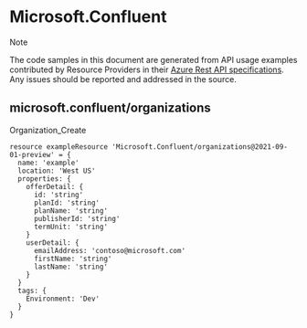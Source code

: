 # Microsoft.Confluent
  
> [!NOTE]
> The code samples in this document are generated from API usage examples contributed by Resource Providers in their [Azure Rest API specifications](https://github.com/Azure/azure-rest-api-specs). Any issues should be reported and addressed in the source.


## microsoft.confluent/organizations

Organization_Create
```bicep
resource exampleResource 'Microsoft.Confluent/organizations@2021-09-01-preview' = {
  name: 'example'
  location: 'West US'
  properties: {
    offerDetail: {
      id: 'string'
      planId: 'string'
      planName: 'string'
      publisherId: 'string'
      termUnit: 'string'
    }
    userDetail: {
      emailAddress: 'contoso@microsoft.com'
      firstName: 'string'
      lastName: 'string'
    }
  }
  tags: {
    Environment: 'Dev'
  }
}
```
